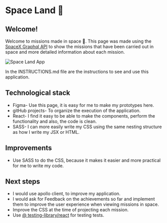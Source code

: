 # Space Land 🚀

## Welcome!
Welcome to missions made in space 🚀.
This page was made using the [SpaceX Graphql API](https://api.spacex.land/graphql/) to show the missions that have been carried out in space and more detailed information about each mission.

![Space Land App](https://raw.githubusercontent.com/MiriamNM/99minutos-frontend-interview-test-2/JR-miriamnava/space-land/src/assets/SpaceLand.jpg)

In the INSTRUCTIONS.md file are the instructions to see and use this application.

## Technological stack
- Figma- Use this page, it is easy for me to make my prototypes here.
- gitHub projects- To organize the execution of the application.
- React- I find it easy to be able to make the components, perform the functionality and also, the code is clean.
- SASS- I can more easily write my CSS using the same nesting structure as how I write my JSX or HTML.

## Improvements
- Use SASS to do the CSS, because it makes it easier and more practical for me to write my code.

## Next steps
- I would use apollo client, to improve my application.
- I would ask for Feedback on the achievements so far and implement them to improve the user experience when viewing missions in space.
- Improve the CSS at the time of projecting each mission.
- Use [@ testing-library/react](https://www.npmjs.com/package/@testing-library/react) for testing tests.